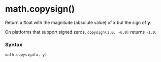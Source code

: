 # math.copysign()

Return a float with the magnitude (absolute value) of **x** but the sign of **y**.

On platforms that support signed zeros, `copysign(1.0, -0.0)` returns `-1.0`.

### Syntax

```python
math.copysign(x, y)
```